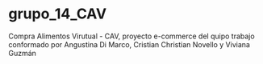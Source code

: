 # grupo_14_CAV
Compra Alimentos Virutual - CAV, proyecto e-commerce del quipo trabajo conformado por Angustina Di Marco, Cristian Christian Novello y Viviana Guzmán
